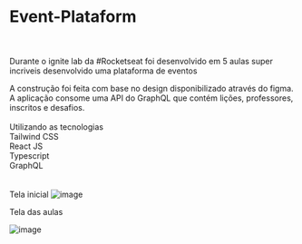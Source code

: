 # Event-Plataform

<br><br>
Durante o ignite lab da #Rocketseat foi desenvolvido em 5 aulas super incriveis desenvolvido uma plataforma de eventos 

A construção foi feita com base no design disponibilizado através do figma.<br>
 A aplicação consome uma API do GraphQL que contém lições, professores, inscritos e desafios.
<br><br>
Utilizando as tecnologias <br>
Tailwind CSS<br>
React JS<br>
Typescript<br>
GraphQL<br>
<br><br>
Tela inicial
![image](https://user-images.githubusercontent.com/20055120/179311279-c70a0a29-6a7c-4fbb-974a-956f69321869.png)

Tela das aulas

![image](https://user-images.githubusercontent.com/20055120/179311395-38c4f082-692f-4d77-978f-40f920d2f573.png)

